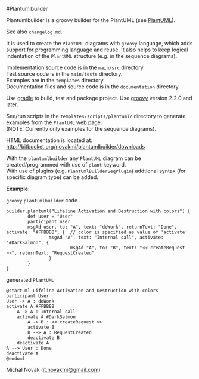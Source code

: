 #Plantumlbuilder

Plantumlbuilder is a groovy builder for the PlantUML (see [PlantUML][plantuml_id]).

See also `changelog.md`.

It is used to create the `PlantUML` diagrams with `groovy` language, which adds  
support for programming language and reuse. It also helps to keep logical indentation 
of the `PlantUML` structure (e.g. in the sequence diagrams). 

Implementation source code is in the `main/src` directory.  
Test source code is in  the `main/tests` directory.  
Examples are in the `templates` directory.  
Documentation files and source code is in the  `documentation` directory.  

Use [gradle][gradle_id] to build, test and package project.
Use [groovy][groovy_id] version 2.2.0 and later.

See/run scripts in the `templates/scripts/plantuml/` directory to generate examples from the `PlantUML` web page.   
(NOTE: Currently only examples for the sequence diagrams).

HTML documentation is located at:    
http://bitbucket.org/novakmi/plantumlbuilder/downloads

With the `plantumlbuilder` any `PlantUML` diagram can be created/programmed with use of `plant` keyword.  
With use of plugins (e.g. `PlantUmlBuilderSeqPlugin`) addtional syntax (for specific diagram type) can be added.  

**Example**:

`groovy` `plantumlbuilder` code

    builder.plantuml("Lifeline Activation and Destruction with colors") {
            def user = "User"
            participant user
            msgAd user, to: "A", text: "doWork", returnText: "Done", activate: "#FFBBBB", {  // color is specified as value of 'activate'
                    msgAd "A", text: "Internal call", activate: "#DarkSalmon", {
                            msgAd "A", to: "B", text: "<< createRequest >>", returnText: "RequestCreated"
                    }
            }
    }

generated `PlantUML` 

    @startuml Lifeline Activation and Destruction with colors
    participant User
    User -> A : doWork
    activate A #FFBBBB
        A -> A : Internal call
        activate A #DarkSalmon
            A -> B : << createRequest >>
            activate B
            B --> A : RequestCreated
            deactivate B
        deactivate A
    A --> User : Done
    deactivate A
    @enduml


Michal Novak (<it.novakmi@gmail.com>)

[gradle_id]: http://www.gradle.org/  "Gradle"
[groovy_id]: http://www.groovy-lang.org/ "Groovy"
[plantuml_id]: http://plantuml.sourceforge.net/  "PlantUML"
